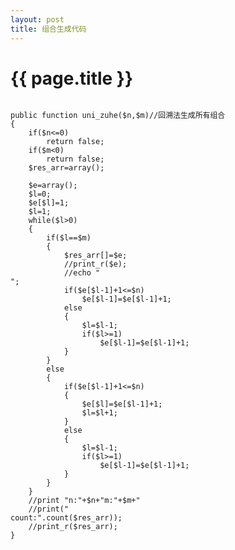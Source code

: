 ```yaml
---
layout: post
title: 组合生成代码 
---
```


{{ page.title }}
===============

<pre>
<code>
public function uni_zuhe($n,$m)//回溯法生成所有组合
{
    if($n<=0)
        return false;
    if($m<0)
        return false;
    $res_arr=array();
    
    $e=array();
    $l=0;
    $e[$l]=1;
    $l=1;
    while($l>0)
    {
        if($l==$m)
        {
            $res_arr[]=$e;
            //print_r($e);
            //echo "</br>";
            if($e[$l-1]+1<=$n)
                $e[$l-1]=$e[$l-1]+1;
            else 
            {
                $l=$l-1;
                if($l>=1)
                    $e[$l-1]=$e[$l-1]+1;
            }
        }
        else 
        {
            if($e[$l-1]+1<=$n)
            {
                $e[$l]=$e[$l-1]+1;
                $l=$l+1;
            }
            else
            {
                $l=$l-1;
                if($l>=1)
                    $e[$l-1]=$e[$l-1]+1;
            }
        }
    }
    //print "n:"+$n+"m:"+$m+"
    //print("</br>count:".count($res_arr));
    //print_r($res_arr);
}
</code>
</pre>
